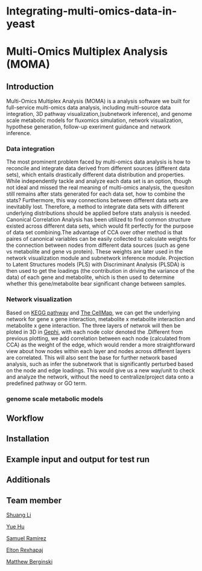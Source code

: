 # Integrating-multi-omics-data-in-yeast
# Multi-Omics Multiplex Analysis (MOMA)
## Introduction
Multi-Omics Multiplex Analysis (MOMA) is a analysis software we built for full-service multi-omics data analysis, including multi-source data integration, 3D pathway visualization,(subnetwork inference), and genome scale metabolic models for fluxomics simulation, network visualization, hypothese generation, follow-up exeriment guidance and network inference.

### Data integration
The most prominent problem faced by multi-omics data analysis is how to reconcile and integrate data derived from different sources (different data sets), which entails drastically different data distribution and properties. While independently tackle and analyze each data set is an option, though not ideal and missed the real meaning of multi-omics analysis, the quesiton still remains after stats generated for each data set, how to combine the stats? Furthermore, this way connections between different data sets are inevitablly lost. Therefore, a method to integrate data sets with different underlying distributions should be applied before stats analysis is needed. Canonical Correlation Analysis has been utilized to find common structure existed across different data sets, which would fit perfectly for the purpose of data set combining.The advantage of CCA over other method is that paires of canonical variables can be easily collected to calculate weights for the connection between nodes from different data sources (such as gene vs metabolite and gene vs protein). These weights are later used in the network visualization module and subnetwork inference module. Projection to Latent Structures models (PLS) with Discriminant Analysis (PLSDA) is then used to get the loadings (the contribution in driving the variance of the data) of each gene and metabolite, which is then used to determine whether this gene/metabolite bear significant change between samples. 

### Network visualization
Based on [KEGG pathway](https://www.genome.jp/kegg/pathway.html) and [The CellMap](https://thecellmap.org/), we can get the underlying network for gene x gene interaction, metabolite x metabolite interaction and metabolite x gene interaction. The three layers of netwrok will then be ploted in 3D in [Gephi](https://gephi.org/), with each node color denoted the .Different from previous plotting, we add correlation between each node (calculated from CCA) as the weight of the edge, which would render a more straightforward view about how nodes within each layer and nodes across different layers are correlated. This will also sent the base for further network based analysis, such as infer the subnetwork that is significantly perturbed based on the node and edge loadings. This would give us a new way/unit to check and analyze the network, without the need to centralize/project data onto a predefined pathway or GO term.     

### genome scale metabolic models


## Workflow



## Installation

## Example input and output for test run

## Additionals

## Team member
[Shuang Li](https://github.com/Shuang-Plum)

[Yue Hu](https://github.com/jechia)

[Samuel Ramirez](https://github.com/samuramirez)

[Elton Rexhapaj](https://github.com/erexhepa)

[Matthew Berginski](https://github.com/mbergins)


